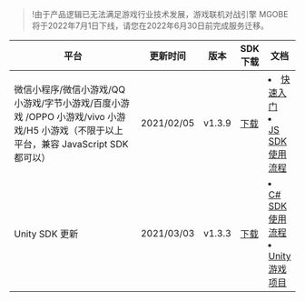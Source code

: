 >!由于产品逻辑已无法满足游戏行业技术发展，游戏联机对战引擎 MGOBE 将于2022年7月1日下线，请您在2022年6月30日前完成服务迁移。

<table>
<thead>
<tr>
<th style="
    width: 45%;
">平台</th>
<th>更新时间</th>
<th>版本</th>
<th>SDK下载</th>
<th>文档</th>
</tr>
</thead>
<tbody><tr>
<td>微信小程序/微信小游戏/QQ 小游戏/字节小游戏/百度小游戏
/OPPO 小游戏/vivo 小游戏/H5 小游戏（不限于以上平台，兼容 JavaScript SDK 都可以）</td>
<td>2021/02/05</td>
<td>v1.3.9</td>
<td><a href="https://mgobe-1258556906.cos.ap-shanghai.myqcloud.com/js_sdk/MGOBE_v1.3.9.zip" target="_blank">下载</a></td>
<td><li><a href="https://cloud.tencent.com/document/product/1038/33299" target="_blank">快速入门</a><br></li><li>  <a href="https://cloud.tencent.com/document/product/1038/33315" target="_blank">JS SDK 使用流程</a></li></td>
</tr>
<tr>
<td>Unity SDK 更新</td>
<td>2021/03/03</td>
<td>v1.3.3</td>
<td><a href="https://mgobe-1258556906.cos.ap-shanghai.myqcloud.com/cs_sdk/Unity.Mgobe.package.unitypackage" target="_blank">下载</a></td>
<td><li><a href="https://cloud.tencent.com/document/product/1038/45334" target="_blank">C# SDK 使用流程</a> <br></li><li> <a href="https://cloud.tencent.com/document/product/1038/45333" target="_blank">Unity 游戏项目</a></li></td>
</tr>
</tbody></table>
